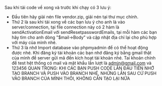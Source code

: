 Sau khi tải code về xong và trước khi chạy có 3 lưu ý:
  - Đầu tiên hãy giải nén file vendor.zip, giải nén tại thư mục chính.
  - Thứ 2 là sau khi tải xong về các bạn lưu ý cho anh là vào server/connection, tại file connection này có 2 hàm là sendActivationEmail với sendResetpasswordEmails, tại mỗi hàm các bạn hãy tìm cho anh dòng "$mail->Body" và cập nhật địa chỉ lại cho phù hợp với máy của mình nhé.
  - Thứ 3 là nhớ Import database vào phpmyadmin để có thể hoạt động được nhé.
Khi đăng ký tài khoản các bạn nhớ đăng ký bằng gmail thật của mình để server gửi mã đến kích hoạt tài khoản nhé.
Tai khoản chính để test hệt thống có mail và mật khẩu lần lượt là admin@gmail.com và 123456
QUAN TRỌNG: KHI CÁC BẠN PUSH CODE LẦN ĐẦU TIÊN NHỚ TẠO BRANCH VÀ PUSH VÀO BRANCH NHÉ, NHỮNG LẦN SAU CỨ PUSH VÀO BRANCH CỦA MÌNH THÔI, KHÔNG CẦN TẠO LẠI NỮA
